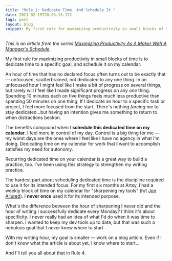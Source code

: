 ```yaml
---
title: "Rule 1: Dedicate Time. And Schedule It."
date: 2021-02-15T20:26:13.172
tags: post
layout: blog
snippet: My first rule for maximizing productivity in small blocks of time — dedicate time to a specific goal. And schedule it on my calendar, before that hour gets taken.
---
```


_This is an article from the series [Maximizing Productivity As A Maker With A Manager's Schedule](../maximizing-productivity)._

My first rule for maximizing productivity in small blocks of time is to dedicate time to a specific goal, and schedule it on my calendar. 

An hour of time that has no declared focus often turns out to be exactly that — unfocused, scatterbrained, not dedicated to any one thing. In an unfocused hour I might feel like I make a bit of progress on several things, but rarely will I feel like I made significant progress on any _one_ thing. Spending 10 minutes each on five things feels much less productive than spending 50 minutes on one thing. If I dedicate an hour to a specific task or project, I feel more focused from the start. There's nothing _forcing_ me to stay dedicated...but having an intention gives me something to return to when distractions beckon. 

The benefits compound when I **schedule this dedicated time on my calendar**. I feel more in control of my day. Control is a big thing for me — my worst days are the ones where I feel like I have no agency in what I'm doing. Dedicating time on my calendar for work that **I** want to accomplish satisfies my need for autonomy.

Recurring dedicated time on your calendar is a great way to build a practice, too. I've been using this strategy to strengthen my writing practice. 

The hardest part about scheduling dedicated time is the discipline required to use it for its intended focus. For my first six months at Artsy, I had a weekly block of time on my calendar for "sharpening my tools" (h/t [Jon Allured](https://twitter.com/jonallured)). I **never once** used it for its intended purpose. 

What's the difference between the hour of sharpening I never did and the hour of writing I successfully dedicate every Monday? I think it's about specificity. I never really had an idea of what I'd do when it was time to sharpen. I wanted to keep my dev tools up to date, but that was such a nebulous goal that I never knew where to start.

With my writing hour, my goal is smaller — work on a blog article. Even if I don't know what the article is about yet, I know where to start...

And I'll tell you all about that in Rule 4. 
